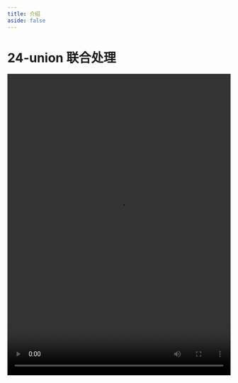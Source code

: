 ```yaml
---
title: 介绍
aside: false
---
```


# 24-union 联合处理

<video autoplay src="http://qn.chinavanes.com/mysql/24-mysql%E4%B8%AD%E7%9A%84union%E8%81%94%E5%90%88%E5%A4%84%E7%90%86.mp4" controls controlsList="nodownload" width="100%" height="680"/>

UNION 操作符用于合并两个或更多 SELECT 语句的结果集，同时去除重复的行。所有联合的查询必须有相同数量的列，并且对应列的数据类型要兼容。默认使用 UNION 会去除重复行，而 UNION ALL 则保留所有行，包括重复的。此功能适用于需要汇总多个查询结果的情况。
